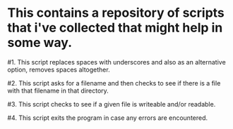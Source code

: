 # This contains a repository of scripts that i've collected that might help in some way.

#1. This script replaces spaces with underscores and also as an alternative option, removes spaces altogether.

#2. This script asks for a filename and then checks to see if there is a file with that filename in that directory.

#3. This script checks to see if a given file is writeable and/or readable.

#4. This script exits the program in case any errors are encountered.
